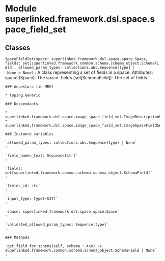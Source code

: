 Module superlinked.framework.dsl.space.space_field_set
======================================================

Classes
-------

`SpaceFieldSet(space: superlinked.framework.dsl.space.space.Space, fields: set[superlinked.framework.common.schema.schema_object.SchemaField], allowed_param_types: collections.abc.Sequence[type] | None = None)`
:   A class representing a set of fields in a space.
    Attributes:
        space (Space): The space.
        fields (set[SchemaField]): The set of fields.

    ### Ancestors (in MRO)

    * typing.Generic

    ### Descendants

    * superlinked.framework.dsl.space.image_space_field_set.ImageDescriptionSpaceFieldSet
    * superlinked.framework.dsl.space.image_space_field_set.ImageSpaceFieldSet

    ### Instance variables

    `allowed_param_types: collections.abc.Sequence[type] | None`
    :

    `field_names_text: Sequence[str]`
    :

    `fields: set[superlinked.framework.common.schema.schema_object.SchemaField]`
    :

    `fields_id: str`
    :

    `input_type: type[~SIT]`
    :

    `space: superlinked.framework.dsl.space.space.Space`
    :

    `validated_allowed_param_types: Sequence[type]`
    :

    ### Methods

    `get_field_for_schema(self, schema_: Any) ‑> superlinked.framework.common.schema.schema_object.SchemaField | None`
    :